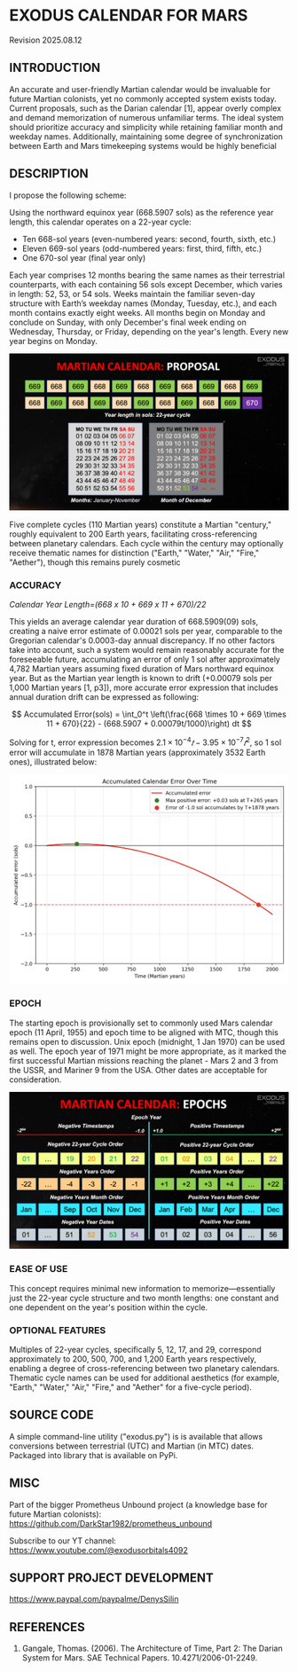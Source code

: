 # EXODUS CALENDAR FOR MARS
Revision 2025.08.12

## INTRODUCTION
An accurate and user-friendly Martian calendar would be invaluable for future Martian
colonists, yet no commonly accepted system exists today. Current proposals, such as the
Darian calendar [1], appear overly complex and demand memorization of numerous
unfamiliar terms. The ideal system should prioritize accuracy and simplicity while retaining
familiar month and weekday names. Additionally, maintaining some degree of
synchronization between Earth and Mars timekeeping systems would be highly beneficial


## DESCRIPTION
I propose the following scheme:

Using the northward equinox year (668.5907 sols) as the reference year length, this
calendar operates on a 22-year cycle:
- Ten 668-sol years (even-numbered years: second, fourth, sixth, etc.)
- Eleven 669-sol years (odd-numbered years: first, third, fifth, etc.)
- One 670-sol year (final year only)

Each year comprises 12 months bearing the same names as their terrestrial counterparts,
with each containing 56 sols except December, which varies in length: 52, 53, or 54 sols.
Weeks maintain the familiar seven-day structure with Earth’s weekday names (Monday,
Tuesday, etc.), and each month contains exactly eight weeks. All months begin on Monday
and conclude on Sunday, with only December's final week ending on Wednesday,
Thursday, or Friday, depending on the year's length. Every new year begins on Monday.

![martian calendar](https://raw.githubusercontent.com/DarkStar1982/exodus_calendar/master/doc/infographics.png "Infographics")

Five complete cycles (110 Martian years) constitute a Martian "century," roughly equivalent to 200 Earth years, facilitating cross-referencing between planetary calendars. Each cycle within the century may optionally receive thematic names for distinction ("Earth," "Water," "Air," "Fire," "Aether"), though this remains purely cosmetic

### ACCURACY

_Calendar Year Length=(668 x 10 + 669 x 11 + 670)/22_

This yields an average calendar year duration of 668.5909(09) sols, creating a naive error estimate of 0.00021 sols per year, comparable to the Gregorian calendar's 0.0003-day annual discrepancy. If no other factors take into account, such a system would remain reasonably accurate for the foreseeable future, accumulating an error of only 1 sol after approximately 4,782 Martian years assuming fixed duration of Mars northward equinox year. But as the Martian year length is known to drift (+0.00079 sols per 1,000 Martian years [1, p3]), more accurate error expression that includes annual duration drift can be expressed as following:

$$
Accumulated Error(sols) = \int_0^t \left(\frac{668 \times 10 + 669 \times 11 + 670}{22} - (668.5907 + 0.00079t/1000)\right) dt
$$

Solving for t, error expression becomes $2.1 \times 10^{-4}𝑡 - 3.95 \times 10^{-7}𝑡^2$, so 1 sol error will accumulate in 1878 Martian years (approximately 3532 Earth ones), illustrated below:

![error chart](https://raw.githubusercontent.com/DarkStar1982/exodus_calendar/master/doc/accuracy.png "Accuracy")


### EPOCH
The starting epoch is provisionally set to commonly used Mars calendar epoch (11 April, 1955) and epoch time to be aligned with MTC, though this remains open to discussion. Unix epoch (midnight, 1 Jan 1970) can be used as well. The epoch year of 1971 might be more appropriate, as it
marked the first successful Martian missions reaching the planet - Mars 2 and 3 from the
USSR, and Mariner 9 from the USA. Other dates are acceptable for consideration.

![Calendar epoch structure](https://raw.githubusercontent.com/DarkStar1982/exodus_calendar/master/doc/calendar_epochs.png "Structure of cycles and years before and after epoch starting year")

### EASE OF USE
This concept requires minimal new information to memorize—essentially just the 22-year cycle structure and two month lengths: one constant and one dependent on the year's position within the cycle.


### OPTIONAL FEATURES
Multiples of 22-year cycles, specifically 5, 12, 17, and 29, correspond approximately to
200, 500, 700, and 1,200 Earth years respectively, enabling a degree of cross-referencing
between two planetary calendars. Thematic cycle names can be used for additional
aesthetics (for example, "Earth," "Water," "Air," "Fire," and "Aether" for a five-cycle period).

## SOURCE CODE
A simple command-line utility ("exodus.py") is is available that allows conversions between terrestrial (UTC) and Martian (in MTC) dates. Packaged into library that is available on PyPi.

## MISC
Part of the bigger Prometheus Unbound project (a knowledge base for future Martian colonists):
https://github.com/DarkStar1982/prometheus_unbound

Subscribe to our YT channel:
https://www.youtube.com/@exodusorbitals4092

## SUPPORT PROJECT DEVELOPMENT 
https://www.paypal.com/paypalme/DenysSilin

## REFERENCES

1. Gangale, Thomas. (2006). The Architecture of Time, Part 2: The Darian System for Mars. SAE Technical Papers. 10.4271/2006-01-2249. 